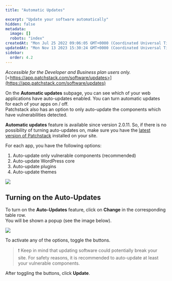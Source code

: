 ```yaml
---
title: "Automatic Updates"

excerpt: "Update your software automatically"
hidden: false
metadata: 
  image: []
  robots: "index"
createdAt: "Mon Jul 25 2022 09:06:05 GMT+0000 (Coordinated Universal Time)"
updatedAt: "Mon Nov 13 2023 15:30:24 GMT+0000 (Coordinated Universal Time)"
sidebar:
  order: 4.2
---
```

_Accessible for the Developer and Business plan users only._  
[\<https://app.patchstack.com/software/updates>](https://app.patchstack.com/software/updates)

On the **Automatic updates** subpage, you can see which of your web applications have auto-updates enabled. You can turn automatic updates for each of your apps on / off.  
Patchstack also has an option to only auto-update the components which have vulnerabilities detected.

**Automatic updates** feature is available since version 2.0.11. So, if there is no possibility of turning auto-updates on, make sure you have the <a href="https://wordpress.org/plugins/patchstack/" target="_blank">latest version of Patchstack</a> installed on your site.

For each app, you have the following options:

<ol><li>Auto-update only vulnerable components (recommended)</li>
<li>Auto-update WordPress core</li>
<li>Auto-update plugins</li>
<li>Auto-update themes</li>
</ol>

![](@images/b19d05a-small-Patchstack_software_automatic_updates.png)

## Turning on the Auto-Updates

To turn on the **Auto-Updates** feature, click on **Change** in the corresponding table row.  
You will be shown a popup (see the image below).

![](@images/adab7ff-small-Patchstack_auto-update.png)

To activate any of the options, toggle the buttons.

> ❗️ Keep in mind that updating software could potentially break your site. For safety reasons, it is recommended to auto-update at least your vulnerable components.

After toggling the buttons, click **Update**.

